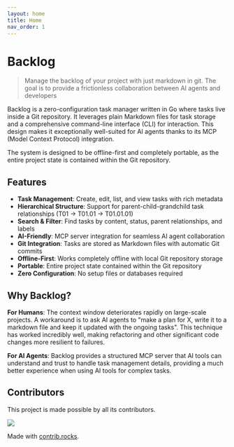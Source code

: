 ```yaml
---
layout: home
title: Home
nav_order: 1
---
```


# Backlog

> Manage the backlog of your project with just markdown in git.
> The goal is to provide a frictionless collaboration between AI agents and developers

Backlog is a zero-configuration task manager written in Go where tasks live inside a Git repository. It leverages plain Markdown files for task storage and a comprehensive command-line interface (CLI) for interaction. This design makes it exceptionally well-suited for AI agents thanks to its MCP (Model Context Protocol) integration.

The system is designed to be offline-first and completely portable, as the entire project state is contained within the Git repository.

## Features

- **Task Management**: Create, edit, list, and view tasks with rich metadata
- **Hierarchical Structure**: Support for parent-child-grandchild task relationships (T01 → T01.01 → T01.01.01)
- **Search & Filter**: Find tasks by content, status, parent relationships, and labels
- **AI-Friendly**: MCP server integration for seamless AI agent collaboration
- **Git Integration**: Tasks are stored as Markdown files with automatic Git commits
- **Offline-First**: Works completely offline with local Git repository storage
- **Portable**: Entire project state contained within the Git repository
- **Zero Configuration**: No setup files or databases required

## Why Backlog?

**For Humans**: The context window deteriorates rapidly on large-scale projects. A workaround is to ask AI agents to "make a plan for X, write it to a markdown file and keep it updated with the ongoing tasks". This technique has worked incredibly well, making refactoring and other significant code changes more resilient to failures.

**For AI Agents**: Backlog provides a structured MCP server that AI tools can understand and trust to handle task management details, providing a much better experience when using AI tools for complex tasks.

## Contributors

This project is made possible by all its contributors.

<a href="https://github.com/veggiemonk/backlog/graphs/contributors">
  <img src="https://contrib.rocks/image?repo=veggiemonk/backlog" />
</a>

Made with [contrib.rocks](https://contrib.rocks).
